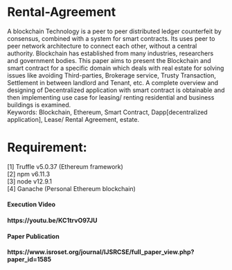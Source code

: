 # Rental-Agreement
A blockchain Technology is a peer to peer distributed ledger counterfeit by consensus, combined with a system for smart contracts. Its uses peer to peer network architecture to connect each other, without a central authority. Blockchain has established from many industries, researchers and government bodies. This paper aims to present the Blockchain and smart contract for a specific domain which deals with real estate for solving issues like avoiding Third-parties, Brokerage service, Trusty Transaction, Settlement in between landlord and Tenant, etc. A complete overview and designing of Decentralized application with smart contract is obtainable and then implementing use case for leasing/ renting residential and business buildings is examined.
</br>
Keywords: Blockchain, Ethereum, Smart Contract, Dapp[decentralized application], Lease/ Rental Agreement, estate. 


# Requirement:
[1] Truffle v5.0.37 (Ethereum framework) </br>
[2] npm v6.11.3     
[3] node v12.9.1     
[4] Ganache (Personal Ethereum blockchain)

<h4> Execution Video <h4>
  https://youtu.be/KC1trvO97JU
  
  <h4> Paper Publication <h4>
    https://www.isroset.org/journal/IJSRCSE/full_paper_view.php?paper_id=1585

